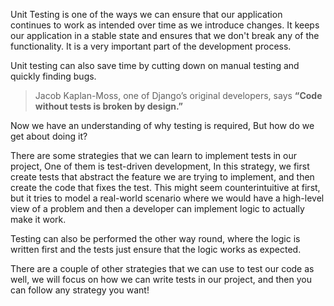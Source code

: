 Unit Testing is one of the ways we can ensure that our application continues to work as intended over time as we introduce changes.
It keeps our application in a stable state and ensures that we don't break any of the functionality. It is a very important part of the development process.

Unit testing can also save time by cutting down on manual testing and quickly finding bugs.

> Jacob Kaplan-Moss, one of Django’s original developers, says __“Code without tests is broken by design.”__

Now we have an understanding of why testing is required, But how do we get about doing it? 

There are some strategies that we can learn to implement tests in our project, One of them is test-driven development, In this strategy, we first create tests that abstract the feature we are trying to implement, and then create the code that fixes the test. This might seem counterintuitive at first, but it tries to model a real-world scenario where we would have a high-level view of a problem and then a developer can implement logic to actually make it work.

Testing can also be performed the other way round, where the logic is written first and the tests just ensure that the logic works as expected.

There are a couple of other strategies that we can use to test our code as well, we will focus on how we can write tests in our project, and then you can follow any strategy you want!